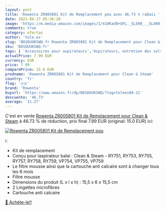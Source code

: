 ```yaml
---
layout: post
title: 'Rowenta ZR005801 Kit de Remplacement pou avec 46.73 % rabais '
date: 2021-04-17 05:36:28
image: 'https://m.media-amazon.com/images/I/410KaVB+UFL._SL500_._SL400_.jpg'
comments: true
category: ofertas
author: 'tole.es'
slug: 'B01DUUKSWQ-fr Rowenta ZR005801 Kit de Remplacement pour Clean & Steam'
sku: 'B01DUUKSWQ-fr'
tags: [ 'Accessoires pour aspirateurs','Aspirateurs, entretien des sols et nettoyeurs de vitres','Cuisine et Maison','Filtres droits pour aspirateurs','Filtres pour aspirateurs','rowenta', ]
actualPrice: 7.99 EUR
currency: EUR
price: 7.99
comparePrice: 15.0 EUR
prodname: 'Rowenta ZR005801 Kit de Remplacement pour Clean & Steam'
country: 'fr'
flag: '🇫🇷'
brand: 'Rowenta'
buyurl: 'https://www.amazon.fr/dp/B01DUUKSWQ/?tag=tolees0d-21'
descuento: '46.73'
average: '11.27'
---
```


C'est en vente [Rowenta ZR005801 Kit de Remplacement pour Clean & Steam](https://www.amazon.fr/dp/B01DUUKSWQ/?tag=tolees0d-21)  à  46.73 % de réduction, prix final  7.99 EUR (original: 15.0 EUR) ici:

[![Rowenta ZR005801 Kit de Remplacement pou](https://m.media-amazon.com/images/I/410KaVB+UFL._SL500_._SL400_.jpg)](https://www.amazon.fr/dp/B01DUUKSWQ/?tag=tolees0d-21)

ℹ️:

- Kit de remplacement
- Conçu pour laspirateur balai : Clean & Steam - RY751, RY753, RY755, RY757, RY758, RY759, VP754, VP755, VP759
- Le filtre mousse ainsi que la cartouche anti calcaire sont à changer tous les 6 mois
- Filtre mousse
- Dimensions du produit (L x l x h) : 15,5 x 6 x 15,5 cm
- 2 Lingettes microfibres
- Cartouche anti calcaire

[🛒 Achète-le!!](https://www.amazon.fr/dp/B01DUUKSWQ/?tag=tolees0d-21)
